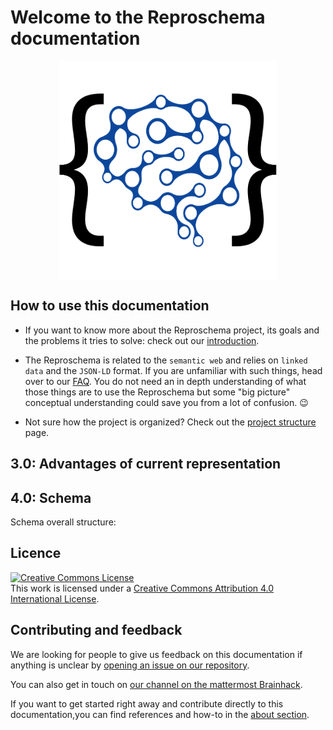 # Welcome to the Reproschema documentation

<img
src="./img/reproschema_logo.png"
alt="reposchema_logo"
style="width: 350px; height: auto; display: block; margin-left: auto;  margin-right: auto;"/>

## How to use this documentation

- If you want to know more about the Reproschema project, its goals and the problems it tries to solve: check out our [introduction](./01_introduction.md).

- The Reproschema is related to the `semantic web` and relies on `linked data` and the `JSON-LD` format. If you are unfamiliar with such things, head over to our [FAQ](./98_FAQ.md). You do not need an in depth understanding of what those things are to use the Reproschema but some "big picture" conceptual understanding could save you from a lot of confusion. 😉

- Not sure how the project is organized? Check out the [project structure](./20_project_structure) page.

## 3.0: Advantages of current representation

## 4.0: Schema

Schema overall structure:

## Licence

<a rel="license" href="http://creativecommons.org/licenses/by/4.0/"><img alt="Creative Commons License" style="border-width:0" src="https://i.creativecommons.org/l/by/4.0/88x31.png" /></a><br />This work is licensed under a <a rel="license" href="http://creativecommons.org/licenses/by/4.0/">Creative Commons Attribution 4.0 International License</a>.

## Contributing and feedback

We are looking for people to give us feedback on this documentation if anything is unclear by [opening an issue on our repository](???).

You can also get in touch on [our channel on the mattermost Brainhack](???).

If you want to get started right away and contribute directly to this documentation,you can find references and how-to in the [about section](./100_about_this_doc.md).
